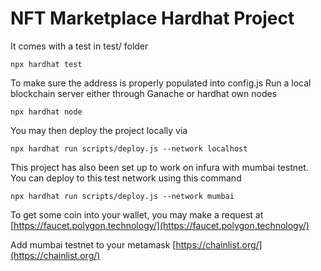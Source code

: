 # NFT Marketplace Hardhat Project

It comes with a test in test/ folder

```shell
npx hardhat test
```

To make sure the address is properly populated into config.js
Run a local blockchain server either through Ganache or hardhat own nodes

```shell
npx hardhat node
```

You may then deploy the project locally via

```shell
npx hardhat run scripts/deploy.js --network localhost
```

This project has also been set up to work on infura with mumbai testnet.
You can deploy to this test network using this command

```shell
npx hardhat run scripts/deploy.js --network mumbai
```

To get some coin into your wallet, you may make a request at
[https://faucet.polygon.technology/](https://faucet.polygon.technology/)

Add mumbai testnet to your metamask
[https://chainlist.org/](https://chainlist.org/)